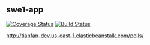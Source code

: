 ## swe1-app
[![Coverage Status](https://coveralls.io/repos/github/ty2492tianfan/swe1-app/badge.svg?branch=main)](https://coveralls.io/github/ty2492tianfan/swe1-app?branch=main)
[![Build Status](https://app.travis-ci.com/ty2492tianfan/swe1-app.svg?branch=main)](https://app.travis-ci.com/ty2492tianfan/swe1-app)

http://tianfan-dev.us-east-1.elasticbeanstalk.com/polls/
